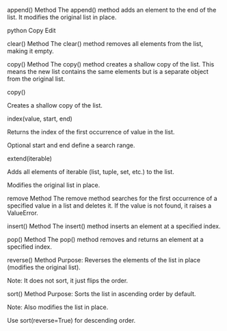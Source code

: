 append() Method
The append() method adds an element to the end of the list. It modifies the original list in place.

python
Copy
Edit
 
 clear() Method
The clear() method removes all elements from the list, making it empty.

copy() Method
The copy() method creates a shallow copy of the list. This means the new list contains the same elements but is a separate object from the original list.

copy()

Creates a shallow copy of the list.

index(value, start, end)

Returns the index of the first occurrence of value in the list.

Optional start and end define a search range.

extend(iterable)

Adds all elements of iterable (list, tuple, set, etc.) to the list.

Modifies the original list in place.

remove Method
The remove method searches for the first occurrence of a specified value in a list and deletes it. If the value is not found, it raises a ValueError.

insert() Method
The insert() method inserts an element at a specified index.

pop() Method
The pop() method removes and returns an element at a specified index.

reverse() Method
Purpose: Reverses the elements of the list in place (modifies the original list).

Note: It does not sort, it just flips the order.

sort() Method
Purpose: Sorts the list in ascending order by default.

Note: Also modifies the list in place.

Use sort(reverse=True) for descending order.

